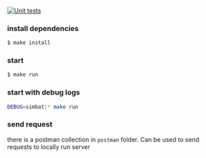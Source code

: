 [![Unit tests](https://github.com/anatolyburtsev/paragon-pioneers-battle-simulator/actions/workflows/100-test.yml/badge.svg)](https://github.com/anatolyburtsev/paragon-pioneers-battle-simulator/actions/workflows/100-test.yml)

### install dependencies 

```bash
$ make install
```

### start
```bash
$ make run
```

### start with debug logs
```bash
DEBUG=simbat:* make run
```

### send request
there is a postman collection in ``postman`` folder. Can be used to send requests to locally run server
